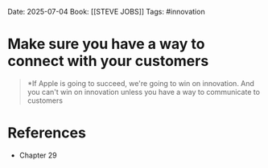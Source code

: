 Date: 2025-07-04
Book: [[STEVE JOBS]]
Tags: #innovation 
# Make sure you have a way to connect with your customers

>*If Apple is going to succeed, we're going to win on innovation. And you can't win on innovation unless you have a way to communicate to customers 

# References
- Chapter 29